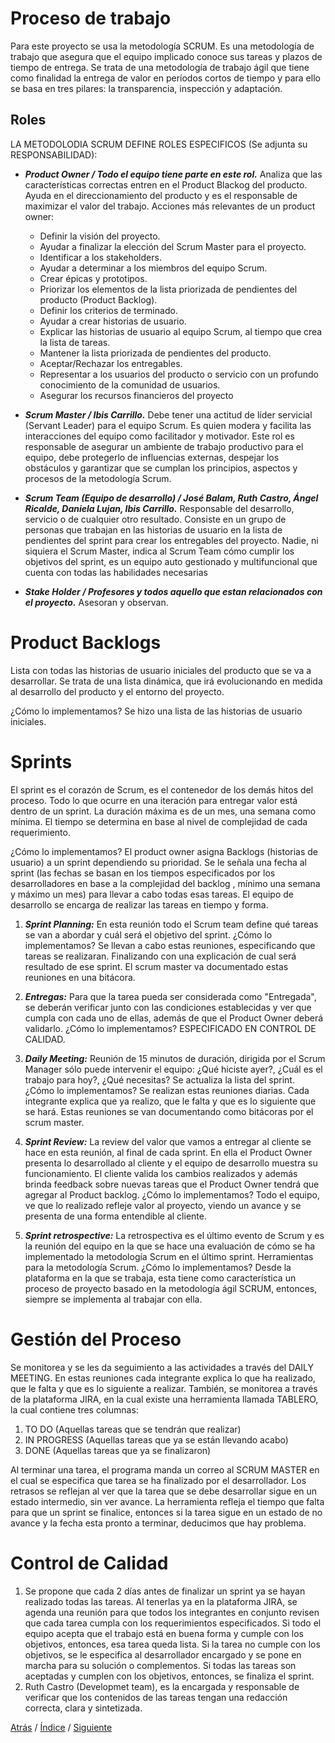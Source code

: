 # Proceso de trabajo
Para este proyecto se usa la metodología SCRUM. Es una metodología de trabajo que asegura que el equipo implicado conoce sus tareas y plazos de tiempo de entrega. Se trata de una metodología de trabajo ágil que tiene como finalidad la entrega de valor en períodos cortos de tiempo y para ello se basa en tres pilares: la transparencia, inspección y adaptación.

## Roles
LA METODOLODIA SCRUM DEFINE ROLES ESPECIFICOS (Se adjunta su RESPONSABILIDAD):
+  ***Product Owner / Todo el equipo tiene parte en este rol.*** Analiza que las características correctas entren en el Product Blackog del producto. Ayuda en el direccionamiento del producto y es el responsable de maximizar el valor del trabajo.
Acciones más relevantes de un product owner: 
      - Definir la visión del proyecto.
      - Ayudar a finalizar la elección del Scrum Master para el proyecto.
      - Identificar a los stakeholders.
      - Ayudar a determinar a los miembros del equipo Scrum.
      - Crear épicas y prototipos.
      - Priorizar los elementos de la lista priorizada de pendientes del producto (Product Backlog).
      - Definir los criterios de terminado.
      - Ayudar a crear historias de usuario.
      - Explicar las historias de usuario al equipo Scrum, al tiempo que crea la lista de tareas.
      - Mantener la lista priorizada de pendientes del producto.
      - Aceptar/Rechazar los entregables.
      - Representar a los usuarios del producto o servicio con un profundo conocimiento de la comunidad de usuarios.
      - Asegurar los recursos financieros del proyecto

+  ***Scrum Master / Ibis Carrillo.*** Debe tener una actitud de líder servicial (Servant Leader) para el equipo Scrum. Es quien modera y facilita las interacciones del equipo como facilitador y motivador. Este rol es responsable de asegurar un ambiente de trabajo productivo para el equipo, debe protegerlo de influencias externas, despejar los obstáculos y garantizar que se cumplan los principios, aspectos y procesos de la metodología Scrum.
+  ***Scrum Team (Equipo de desarrollo) / José Balam, Ruth Castro, Ángel Ricalde, Daniela Lujan, Ibis Carrillo.*** Responsable del desarrollo, servicio o de cualquier otro resultado. Consiste en un grupo de personas que trabajan en las historias de usuario en la lista de pendientes del sprint para crear los entregables del proyecto. Nadie, ni siquiera el Scrum Master, indica al Scrum Team cómo cumplir los objetivos del sprint, es un equipo auto gestionado y multifuncional que cuenta con todas las habilidades necesarias
+  ***Stake Holder / Profesores y todos aquello que estan relacionados con el proyecto.*** Asesoran y observan.


# Product Backlogs #
Lista con todas las historias de usuario iniciales del producto que se va a desarrollar. Se trata de una lista dinámica, que irá evolucionando en medida al desarrollo del producto y el entorno del proyecto.


¿Cómo lo implementamos? Se hizo una lista de las historias de usuario iniciales. 


# Sprints #
El sprint es el corazón de Scrum, es el contenedor de los demás hitos del proceso. Todo lo que ocurre en una iteración para entregar valor está dentro de un sprint. La duración máxima es de un mes, una semana como mínima. El tiempo se determina en base al nivel de complejidad de cada requerimiento. 

¿Cómo lo implementamos? El product owner asigna Backlogs (historias de usuario) a un sprint dependiendo su prioridad. Se le señala una fecha al sprint (las fechas se basan en los tiempos especificados por los desarrolladores en base a la complejidad del backlog , mínimo una semana y máximo un mes) para llevar a cabo todas esas tareas. El equipo de desarrollo se encarga de realizar las tareas en tiempo y forma.



1.  ***Sprint Planning:*** En esta reunión todo el Scrum team define qué tareas se van a abordar y cuál será el objetivo del sprint.
¿Cómo lo implementamos? Se llevan a cabo estas reuniones, especificando que tareas se realizaran. Finalizando con una explicación de cual será resultado de ese sprint. El scrum master va documentado estas reuniones en una bitácora.


2.  ***Entregas:*** Para que la tarea pueda ser considerada como "Entregada", se deberán verificar junto con las condiciones establecidas y ver que cumpla con cada uno de ellas, además de que el Product Owner deberá validarlo.
¿Cómo lo implementamos? ESPECIFICADO EN CONTROL DE CALIDAD.

3.	***Daily Meeting:*** Reunión de 15 minutos de duración, dirigida por el Scrum Manager sólo puede intervenir el equipo: ¿Qué hiciste ayer?, ¿Cuál es el trabajo para hoy?, ¿Qué necesitas? Se actualiza la lista del sprint.
¿Cómo lo implementamos? Se realizan estas reuniones diarias. Cada integrante explica que ya realizo, que le falta y que es lo siguiente que se hará. Estas reuniones se van documentando como bitácoras por el scrum master.


4.	***Sprint Review:*** La review del valor que vamos a entregar al cliente se hace en esta reunión, al final de cada sprint. En ella el Product Owner presenta lo desarrollado al cliente y el equipo de desarrollo muestra su funcionamiento.  El cliente valida los cambios realizados y además brinda feedback sobre nuevas tareas que el  Product Owner tendrá que agregar al Product backlog.
¿Cómo lo implementamos? Todo el equipo, ve que lo realizado refleje valor al proyecto, viendo un avance y se presenta de una forma entendible al cliente.


5.	***Sprint retrospective:*** La retrospectiva es el último evento de Scrum y es la reunión del equipo en la que se hace una evaluación de cómo se ha implementado la metodología Scrum en el último sprint. Herramientas para la metodología Scrum.
¿Cómo lo implementamos? Desde la plataforma en la que se trabaja, esta tiene como característica un proceso de proyecto basado en la metodología ágil SCRUM, entonces, siempre se implementa al trabajar con ella.


# Gestión del Proceso #
Se monitorea y se les da seguimiento a las actividades a través del DAILY MEETING. En estas reuniones cada integrante explica lo que ha realizado, que le falta y que es lo siguiente a realizar. También, se monitorea a través de la plataforma JIRA, en la cual existe una herramienta llamada TABLERO, la cual contiene tres columnas: 
1. TO DO (Aquellas tareas que se tendrán que realizar) 
2. IN PROGRESS (Aquellas tareas que ya se están llevando acabo) 
3. DONE (Aquellas tareas que ya se finalizaron)

Al terminar una tarea, el programa manda un correo al SCRUM MASTER en el cual se especifica que tarea se ha finalizado por el desarrollador.
Los retrasos se reflejan al ver que la tarea que se debe desarrollar sigue en un estado intermedio, sin ver avance. La herramienta refleja el tiempo que falta para que un sprint se finalice, entonces si la tarea sigue en un estado de no avance y la fecha esta pronto a terminar, deducimos que hay problema.


# Control de Calidad #
1.	Se propone que cada 2 días antes de finalizar un sprint ya se hayan realizado todas las tareas. Al tenerlas ya en la plataforma JIRA, se agenda una reunión para que todos los integrantes en conjunto revisen que cada tarea cumpla con los requerimientos especificados. Si todo el equipo acepta que el trabajo está en buena forma y cumple con los objetivos, entonces, esa tarea queda lista. Si la tarea no cumple con los objetivos, se le especifica al desarrollador encargado y se pone en marcha para su solución o complementos.
Si todas las tareas son aceptadas y cumplen con los objetivos, entonces, se finaliza el sprint.
2.	Ruth Castro (Developmet team), es la encargada y responsable de verificar que los contenidos de las tareas tengan una redacción correcta, clara y sintetizada.

[Atrás](https://github.com/Ibis-C/Metodos-de-organizacion/blob/Primera-Entrega/Documentacion/2.%20Herramientas%20y%20métodos.md#herramientas-y-métodos)
/ [Índice](https://github.com/Ibis-C/Metodos-de-organizaci-n#%C3%ADndice) /
[Siguiente](https://github.com/Ibis-C/Metodos-de-organizacion/blob/Primera-Entrega/Documentacion/5.%20bitácora.md#bitácora)
 



